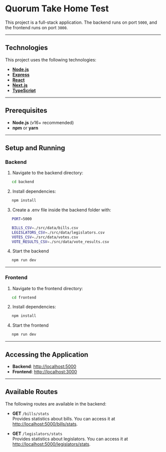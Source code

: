 # Quorum Take Home Test

This project is a full-stack application. The backend runs on port `5000`, and the frontend runs on port `3000`.

---

## Technologies

This project uses the following technologies:

- [**Node.js**](https://nodejs.org/)
- [**Express**](https://expressjs.com/)
- [**React**](https://react.dev/)
- [**Next.js**](https://nextjs.org/)
- [**TypeScript**](https://www.typescriptlang.org/)

---

## Prerequisites

- **Node.js** (v16+ recommended)
- **npm** or **yarn**

---

## Setup and Running

### Backend

1. Navigate to the backend directory:

```bash
   cd backend
```

2. Install dependencies:

```bash
   npm install
```

3. Create a .env file inside the backend folder with:

```bash
   PORT=5000

   BILLS_CSV=./src/data/bills.csv
   LEGISLATORS_CSV=./src/data/legislators.csv
   VOTES_CSV=./src/data/votes.csv
   VOTE_RESULTS_CSV=./src/data/vote_results.csv
```

4. Start the backend

```bash
   npm run dev
```

---

### Frontend

1. Navigate to the frontend directory:

```bash
   cd frontend
```

2. Install dependencies:

```bash
   npm install
```

4. Start the frontend

```bash
   npm run dev
```

---

## Accessing the Application

- **Backend**: [http://localhost:5000](http://localhost:5000)
- **Frontend**: [http://localhost:3000](http://localhost:3000)

---

## Available Routes

The following routes are available in the backend:

- **GET** `/bills/stats`  
  Provides statistics about bills. You can access it at [http://localhost:5000/bills/stats](http://localhost:5000/bills/stats).

- **GET** `/legislators/stats`  
  Provides statistics about legislators. You can access it at [http://localhost:5000/legislators/stats](http://localhost:5000/legislators/stats).
